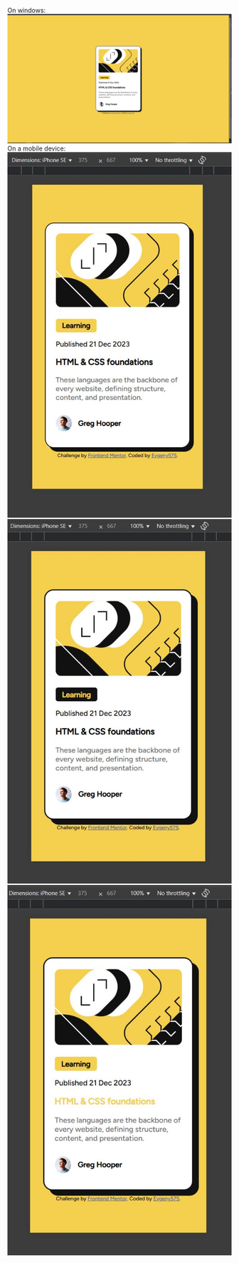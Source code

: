 On windows:
![](/assets/images/winda.jpg)
On a mobile device:
![](/assets/images/mobile1.jpg)
![](/assets/images/mobile2.jpg)
![](/assets/images/mobile3.jpg)